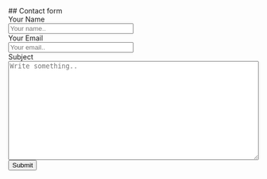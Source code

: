 
<html>
<head>
  <link rel="stylesheet" href="styles.css">
</head>
<body>
<div class="container">
  ## Contact form
  <form action="action_page.php">
    <div class="row">
      <div class="col-25">
        <label for="fname">Your Name</label>
      </div>
      <div class="col-75">
        <input style="width:50%;" type="text" id="fname" name="firstname" placeholder="Your name..">
      </div>
    </div>
    <div class="row">
      <div class="col-25">
        <label for="lname">Your Email</label>
      </div>
      <div class="col-75">
        <input style="width:50%;" type="text" id="lname" name="lastname" placeholder="Your email..">
      </div>
    </div>
    <div class="row">
      <div class="col-25">
        <label for="subject">Subject</label>
      </div>
      <div class="col-75">
        <textarea id="subject" name="subject" placeholder="Write something.." style="height:200px; width: 100%"></textarea>
      </div>
    </div>
    <div class="row">
      <input type="submit" value="Submit">
    </div>
  </form>
</div>
  </body>
  </html>
